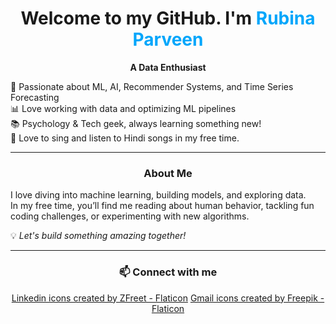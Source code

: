 <h1 align="center">Welcome to my GitHub. I'm <span style="color:#00A6FB;">Rubina Parveen</span></h1>

<p align="center">
  <b> A Data Enthusiast</b>  
</p>

<p align="left">
  🚀 Passionate about ML, AI, Recommender Systems, and Time Series Forecasting  
  <br>  
  📊 Love working with data and optimizing ML pipelines  
  <br>  
  📚 Psychology & Tech geek, always learning something new!  
  <br>
  🎤 Love to sing and listen to Hindi songs in my free time.
</p>

<hr>

<h3 align="center">About Me</h3>

<p align="left">
  I love diving into machine learning, building models, and exploring data.  
  <br>  
  In my free time, you’ll find me reading about human behavior, tackling fun coding challenges, or experimenting with new algorithms.  
</p>

<p align="left">
  💡 <i>Let's build something amazing together!</i>  
</p>

<hr>

<h3 align="center">📫 Connect with me</h3>

<p align="center">
  <a href="https://www.linkedin.com/in/rubina15parveen/" target="_blank">
    <!---<img src="https://img.shields.io/badge/LinkedIn-%230077B5.svg?style=for-the-badge&logo=linkedin&logoColor=white"> -->
    <a href="https://www.flaticon.com/free-icons/linkedin" title="linkedin icons">Linkedin icons created by ZFreet - Flaticon</a>
  </a>
  <a href="rubinaparveen1596@gmail.com">
   <!-- <img src="https://img.shields.io/badge/Email-%23D44638.svg?style=for-the-badge&logo=gmail&logoColor=white"> -->
    <a href="https://www.flaticon.com/free-icons/gmail" title="gmail icons">Gmail icons created by Freepik - Flaticon</a>
  </a>
</p>
